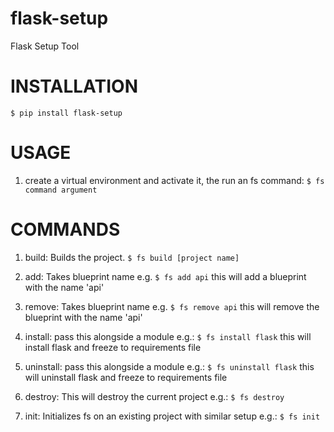 # flask-setup #
Flask Setup Tool

# INSTALLATION #
`$ pip install flask-setup`

# USAGE #

1. create a virtual environment and activate it, the run an fs command:
   `$ fs command argument`

# COMMANDS #

1. build: Builds the project.
    `$ fs build [project name]`

2. add: Takes blueprint name e.g.
    `$ fs add api` this will add a blueprint with the name 'api'

3. remove: Takes blueprint name e.g.
    `$ fs remove api` this will remove the blueprint with the name 'api'

4.  install: pass this alongside a module e.g.:
    `$ fs install flask` this will install flask and freeze to requirements file

5.  uninstall: pass this alongside a module e.g.:
    `$ fs uninstall flask` this will uninstall flask and freeze to requirements file

6.  destroy: This will destroy the current project e.g.:
    `$ fs destroy`

7.  init: Initializes fs on an existing project with similar setup e.g.:
    `$ fs init`
